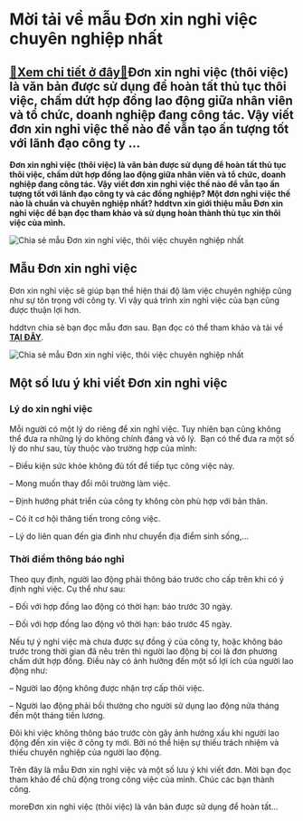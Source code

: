 Mời tải về mẫu Đơn xin nghỉ việc chuyên nghiệp nhất
===================================================

[:gift:Xem chi tiết ở đây:gift:](https://hddtvn.com/moi-tai-ve-mau-don-xin-nghi-viec-chuyen-nghiep-nhat/)Đơn xin nghỉ việc (thôi việc) là văn bản được sử dụng để hoàn tất thủ tục thôi việc, chấm dứt hợp đồng lao động giữa nhân viên và tổ chức, doanh nghiệp đang công tác. Vậy viết đơn xin nghỉ việc thế nào để vẫn tạo ấn tượng tốt với lãnh đạo công ty …
--------------------------------------------------------------------------------------------------------------------------------------------------------------------------------------------------------------------------------------------------------

**Đơn xin nghỉ việc (thôi việc) là văn bản được sử dụng để hoàn tất thủ tục thôi việc, chấm dứt hợp đồng lao động giữa nhân viên và tổ chức, doanh nghiệp đang công tác. Vậy viết đơn xin nghỉ việc thế nào để vẫn tạo ấn tượng tốt với lãnh đạo công ty và các đồng nghiệp? Một đơn nghỉ việc thế nào là chuẩn và chuyên nghiệp nhất? hddtvn xin giới thiệu mẫu Đơn xin nghỉ việc để bạn đọc tham khảo và sử dụng hoàn thành thủ tục xin thôi việc của mình.**


![Chia sẻ mẫu Đơn xin nghỉ việc, thôi việc chuyên nghiệp nhất](https://hddtvn.com/wp-content/uploads/2021/01/ca-ch-vie-t-do-n-xin-nghi-vie-c.jpg "Chia sẻ mẫu Đơn xin nghỉ việc, thôi việc chuyên nghiệp nhất")


Mẫu Đơn xin nghỉ việc
---------------------


Đơn xin nghỉ việc sẽ giúp bạn thể hiện thái độ làm việc chuyên nghiệp cũng như sự tôn trọng với công ty. Vì vậy quá trình xin nghỉ việc của bạn cũng được thuận lợi hơn.


hddtvn chia sẻ bạn đọc mẫu đơn sau. Bạn đọc có thể tham khảo và tải về [**TẠI ĐÂY**](https://drive.google.com/file/d/1klNvdxMup2eZhLYzmmx-4vh8qoBkDD-d/view?usp=sharing).


![Chia sẻ mẫu Đơn xin nghỉ việc, thôi việc chuyên nghiệp nhất](https://hddtvn.com/wp-content/uploads/2021/01/ZaBhiBr.png "Chia sẻ mẫu Đơn xin nghỉ việc, thôi việc chuyên nghiệp nhất")


Một số lưu ý khi viết Đơn xin nghỉ việc
---------------------------------------


### Lý do xin nghỉ việc


Mỗi người có một lý do riêng để xin nghỉ việc. Tuy nhiên bạn cũng không thể đưa ra những lý do không chính đáng và vô lý.  Bạn có thể đưa ra một số lý do như sau, tùy thuộc vào trường hợp của mình:


– Điều kiện sức khỏe không đủ tốt để tiếp tục công việc này.


– Mong muốn thay đổi môi trường làm việc.


– Định hướng phát triển của công ty không còn phù hợp với bản thân.


– Có ít cơ hội thăng tiến trong công việc.


– Lý do liên quan đến gia đình như chuyển địa điểm sinh sống,…


### **Thời điểm thông báo nghỉ**


Theo quy định, người lao động phải thông báo trước cho cấp trên khi có ý định nghỉ việc. Cụ thể như sau:


– Đối với hợp đồng lao động có thời hạn: báo trước 30 ngày.


– Đối với hợp đồng lao động vô thời hạn: báo trước 45 ngày.


Nếu tự ý nghỉ việc mà chưa được sự đồng ý của công ty, hoặc không báo trước trong thời gian đã nêu trên thì người lao động bị coi là đơn phương chấm dứt hợp đồng. Điều này có ảnh hưởng đến một số lợi ích của người lao động như:


– Người lao động không được nhận trợ cấp thôi việc.


– Người lao động phải bồi thường cho người sử dụng lao động nửa tháng đến một tháng tiền lương.


Đôi khi việc không thông báo trước còn gây ảnh hưởng xấu khi người lao động đến xin việc ở công ty mới. Bởi nó thể hiện sự thiếu trách nhiệm và thiếu chuyên nghiệp của người lao động.


Trên đây là mẫu Đơn xin nghỉ việc và một số lưu ý khi viết đơn. Mời bạn đọc tham khảo để chủ động trong công việc của mình. Chúc các bạn thành công.


moreĐơn xin nghỉ việc (thôi việc) là văn bản được sử dụng để hoàn tất…

